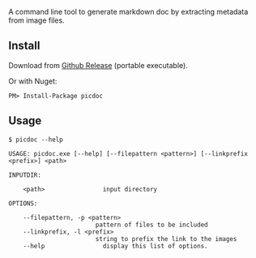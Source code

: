 A command line tool to generate markdown doc by extracting metadata from image files.

## Install

Download from [Github Release](https://github.com/kflu/picdoc/releases) (portable executable).

Or with Nuget:

    PM> Install-Package picdoc

## Usage

    $ picdoc --help

    USAGE: picdoc.exe [--help] [--filepattern <pattern>] [--linkprefix <prefix>] <path>

    INPUTDIR:

        <path>                input directory

    OPTIONS:

        --filepattern, -p <pattern>
                            pattern of files to be included
        --linkprefix, -l <prefix>
                            string to prefix the link to the images
        --help                display this list of options.

